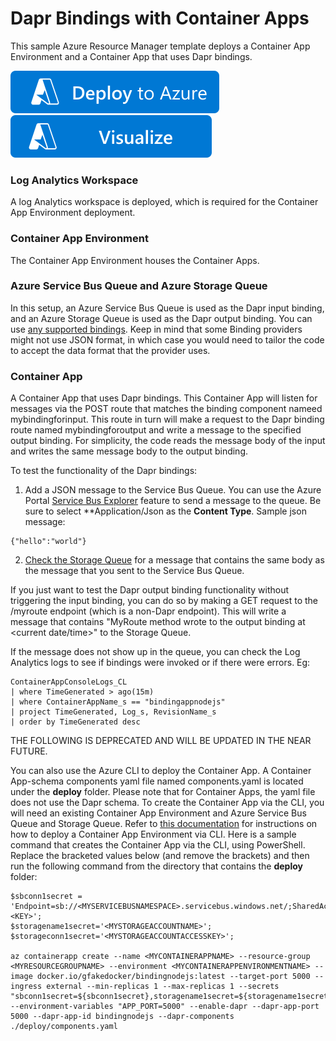 # Dapr Bindings with Container Apps
This sample Azure Resource Manager template deploys a Container App Environment and a Container App that uses Dapr bindings.

[![Deploy To Azure](https://raw.githubusercontent.com/Azure/azure-quickstart-templates/master/1-CONTRIBUTION-GUIDE/images/deploytoazure.svg?sanitize=true)](https://portal.azure.com/#create/Microsoft.Template/uri/https%3A%2F%2Fraw.githubusercontent.com%2Fazureossd%2FContainer-Apps%2Fmaster%2FDapr%2Fbindings%2Fnodejs%2Fdeploy%2Fazuredeploy.json)  [![Visualize](https://raw.githubusercontent.com/Azure/azure-quickstart-templates/master/1-CONTRIBUTION-GUIDE/images/visualizebutton.svg?sanitize=true)](http://armviz.io/#/?load=https%3A%2F%2Fraw.githubusercontent.com%2Fazureossd%2FContainer-Apps%2Fmaster%2FDapr%2Fbindings%2Fnodejs%2Fdeploy%2Fazuredeploy.json)

### Log Analytics Workspace

A log Analytics workspace is deployed, which is required for the Container App Environment deployment.

### Container App Environment

The Container App Environment houses the Container Apps.

### Azure Service Bus Queue and Azure Storage Queue

In this setup, an Azure Service Bus Queue is used as the Dapr input binding, and an Azure Storage Queue is used as the Dapr output binding. You can use [any supported bindings](https://docs.dapr.io/reference/components-reference/supported-bindings/). Keep in mind that some Binding providers might not use JSON format, in which case you would need to tailor the code to accept the data format that the provider uses.

### Container App

A Container App that uses Dapr bindings. This Container App will listen for messages via the POST route that matches the binding component nameed mybindingforinput.
This route in turn will make a request to the Dapr binding route named mybindingforoutput and write a message to the specified output binding. For simplicity, the code reads the message body of the input and writes the same message body to the output binding.

To test the functionality of the Dapr bindings:
1. Add a JSON message to the Service Bus Queue. You can use the Azure Portal [Service Bus Explorer](https://docs.microsoft.com/azure/service-bus-messaging/explorer#using-the-service-bus-explorer) feature to send a message to the queue. Be sure to select **Application/Json as the **Content Type**. Sample json message:

```
{"hello":"world"}
```

2. [Check the Storage Queue](https://docs.microsoft.com/azure/storage/queues/storage-quickstart-queues-portal#view-message-properties) for a message that contains the same body as the message that you sent to the Service Bus Queue.

If you just want to test the Dapr output binding functionality without triggering the input binding, you can do so by making a GET request to the /myroute endpoint (which is a non-Dapr endpoint). This will write a message that contains "MyRoute method wrote to the output binding at <current date/time>" to the Storage Queue.

If the message does not show up in the queue, you can check the Log Analytics logs to see if bindings were invoked or if there were errors. Eg:

```
ContainerAppConsoleLogs_CL
| where TimeGenerated > ago(15m)
| where ContainerAppName_s == "bindingappnodejs"
| project TimeGenerated, Log_s, RevisionName_s
| order by TimeGenerated desc
```

THE FOLLOWING IS DEPRECATED AND WILL BE UPDATED IN THE NEAR FUTURE.

You can also use the Azure CLI to deploy the Container App. A Container App-schema components yaml file named components.yaml is located under the **deploy** folder. Please note that for Container Apps, the yaml file does not use the Dapr schema. To create the Container App via the CLI, you will need an existing Container App Environment and Azure Service Bus Queue and Storage Queue. Refer to [this documentation](https://docs.microsoft.com/azure/container-apps/get-started?tabs=bash) for instructions on how to deploy a Container App Environment via CLI. Here is a sample command that creates the Container App via the CLI, using PowerShell. Replace the bracketed values below (and remove the brackets) and then run the following command from the directory that contains the **deploy** folder:

```
$sbconn1secret = 'Endpoint=sb://<MYSERVICEBUSNAMESPACE>.servicebus.windows.net/;SharedAccessKeyName=RootManageSharedAccessKey;SharedAccessKey=<KEY>';
$storagename1secret='<MYSTORAGEACCOUNTNAME>';
$storageconn1secret='<MYSTORAGEACCOUNTACCESSKEY>';

az containerapp create --name <MYCONTAINERAPPNAME> --resource-group <MYRESOURCEGROUPNAME> --environment <MYCONTAINERAPPENVIRONMENTNAME> --image docker.io/gfakedocker/bindingnodejs:latest --target-port 5000 --ingress external --min-replicas 1 --max-replicas 1 --secrets "sbconn1secret=${sbconn1secret},storagename1secret=${storagename1secret},storageconn1secret=${storageconn1secret}" --environment-variables "APP_PORT=5000" --enable-dapr --dapr-app-port 5000 --dapr-app-id bindingnodejs --dapr-components ./deploy/components.yaml

```
